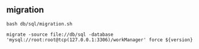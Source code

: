 ## migration
```
bash db/sql/migration.sh
```

```
migrate -source file://db/sql -database 'mysql://root:root@tcp(127.0.0.1:3306)/workManager' force ${version}
```